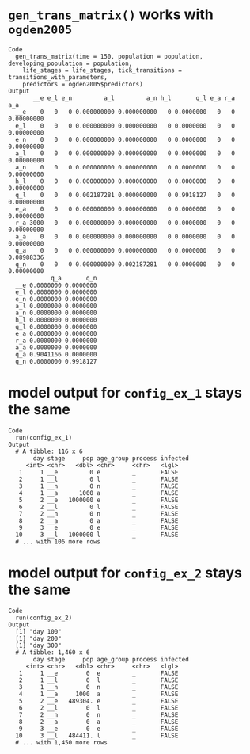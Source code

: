 # `gen_trans_matrix()` works with `ogden2005`

    Code
      gen_trans_matrix(time = 150, population = population, developing_population = population,
        life_stages = life_stages, tick_transitions = transitions_with_parameters,
        predictors = ogden2005$predictors)
    Output
           __e e_l e_n         a_l         a_n h_l       q_l e_a r_a        a_a
      __e    0   0   0 0.000000000 0.000000000   0 0.0000000   0   0 0.00000000
      e_l    0   0   0 0.000000000 0.000000000   0 0.0000000   0   0 0.00000000
      e_n    0   0   0 0.000000000 0.000000000   0 0.0000000   0   0 0.00000000
      a_l    0   0   0 0.000000000 0.000000000   0 0.0000000   0   0 0.00000000
      a_n    0   0   0 0.000000000 0.000000000   0 0.0000000   0   0 0.00000000
      h_l    0   0   0 0.000000000 0.000000000   0 0.0000000   0   0 0.00000000
      q_l    0   0   0 0.002187281 0.000000000   0 0.9918127   0   0 0.00000000
      e_a    0   0   0 0.000000000 0.000000000   0 0.0000000   0   0 0.00000000
      r_a 3000   0   0 0.000000000 0.000000000   0 0.0000000   0   0 0.00000000
      a_a    0   0   0 0.000000000 0.000000000   0 0.0000000   0   0 0.00000000
      q_a    0   0   0 0.000000000 0.000000000   0 0.0000000   0   0 0.08988336
      q_n    0   0   0 0.000000000 0.002187281   0 0.0000000   0   0 0.00000000
                q_a       q_n
      __e 0.0000000 0.0000000
      e_l 0.0000000 0.0000000
      e_n 0.0000000 0.0000000
      a_l 0.0000000 0.0000000
      a_n 0.0000000 0.0000000
      h_l 0.0000000 0.0000000
      q_l 0.0000000 0.0000000
      e_a 0.0000000 0.0000000
      r_a 0.0000000 0.0000000
      a_a 0.0000000 0.0000000
      q_a 0.9041166 0.0000000
      q_n 0.0000000 0.9918127

# model output for `config_ex_1` stays the same

    Code
      run(config_ex_1)
    Output
      # A tibble: 116 x 6
           day stage     pop age_group process infected
         <int> <chr>   <dbl> <chr>     <chr>   <lgl>   
       1     1 __e         0 e         _       FALSE   
       2     1 __l         0 l         _       FALSE   
       3     1 __n         0 n         _       FALSE   
       4     1 __a      1000 a         _       FALSE   
       5     2 __e   1000000 e         _       FALSE   
       6     2 __l         0 l         _       FALSE   
       7     2 __n         0 n         _       FALSE   
       8     2 __a         0 a         _       FALSE   
       9     3 __e         0 e         _       FALSE   
      10     3 __l   1000000 l         _       FALSE   
      # ... with 106 more rows

# model output for `config_ex_2` stays the same

    Code
      run(config_ex_2)
    Output
      [1] "day 100"
      [1] "day 200"
      [1] "day 300"
      # A tibble: 1,460 x 6
           day stage     pop age_group process infected
         <int> <chr>   <dbl> <chr>     <chr>   <lgl>   
       1     1 __e        0  e         _       FALSE   
       2     1 __l        0  l         _       FALSE   
       3     1 __n        0  n         _       FALSE   
       4     1 __a     1000  a         _       FALSE   
       5     2 __e   489304. e         _       FALSE   
       6     2 __l        0  l         _       FALSE   
       7     2 __n        0  n         _       FALSE   
       8     2 __a        0  a         _       FALSE   
       9     3 __e        0  e         _       FALSE   
      10     3 __l   484411. l         _       FALSE   
      # ... with 1,450 more rows

